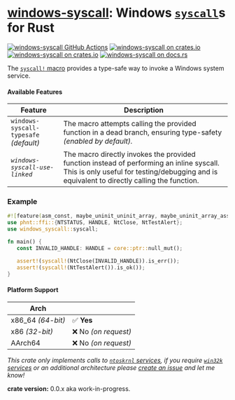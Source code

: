 [windows-syscall][windows-syscall]: Windows [`syscall`][x86-syscall]s for Rust
========================================

[![windows-syscall GitHub Actions][github.img]][github]
[![windows-syscall on crates.io][shields.io.downloads]][crates.io]
[![windows-syscall on crates.io][crates.io.img]][crates.io]
[![windows-syscall on docs.rs][docs.rs.img]][docs.rs]

The [`syscall!` macro][syscall-macro] provides a type-safe way to invoke a Windows system service.

#### Available Features

| Feature | Description |
| --- | --- |
| `windows-syscall-typesafe` *(default)*| The macro attempts calling the provided function in a dead branch, ensuring type-safety *(enabled by default).* |
| *`windows-syscall-use-linked`* | The macro directly invokes the provided function instead of performing an inline syscall. This is only useful for testing/debugging and is equivalent to directly calling the function. |

### Example

```rust
#![feature(asm_const, maybe_uninit_uninit_array, maybe_uninit_array_assume_init)]
use phnt::ffi::{NTSTATUS, HANDLE, NtClose, NtTestAlert};
use windows_syscall::syscall;

fn main() {
   const INVALID_HANDLE: HANDLE = core::ptr::null_mut();

   assert!(syscall!(NtClose(INVALID_HANDLE)).is_err());
   assert!(syscall!(NtTestAlert()).is_ok());
}
```

#### Platform Support

| Arch |  |
| --- | --- |
| x86_64 *(64-bit)* | ✅ **Yes**  |
| x86 *(32-bit)* | ❌ No *(on request)*
| AArch64 | ❌ No *(on request)*

*This crate only implements calls to [`ntoskrnl` services][syscall-table-nt], if you require [`win32k` services][syscall-table-win32k] or an additional architecture please [create an issue][create-issue] and let me know!*


**crate version:** 0.0.x aka work-in-progress.

[github]: https://github.com/oberrich/windows-syscall/actions/workflows/rust.yml
[github.img]: https://github.com/oberrich/windows-syscall/actions/workflows/rust.yml/badge.svg
[crates.io]: https://crates.io/crates/windows-syscall
[crates.io.img]: https://img.shields.io/crates/v/windows-syscall.svg
[docs.rs]: https://docs.rs/windows-syscall
[docs.rs.img]: https://docs.rs/windows-syscall/badge.svg
[shields.io.downloads]: https://img.shields.io/crates/d/windows-syscall.svg

[syscall-macro]: https://docs.rs/windows-syscall/latest/windows_syscall/macro.syscall.html

[windows-syscall]: https://github.com/oberrich/windows-syscall
[create-issue]: https://github.com/oberrich/windows-syscall/issues/new

[x86-syscall]: https://www.felixcloutier.com/x86/syscall

[syscall-table-nt]: https://j00ru.vexillium.org/syscalls/nt/64/
[syscall-table-win32k]: https://j00ru.vexillium.org/syscalls/win32k/64/
